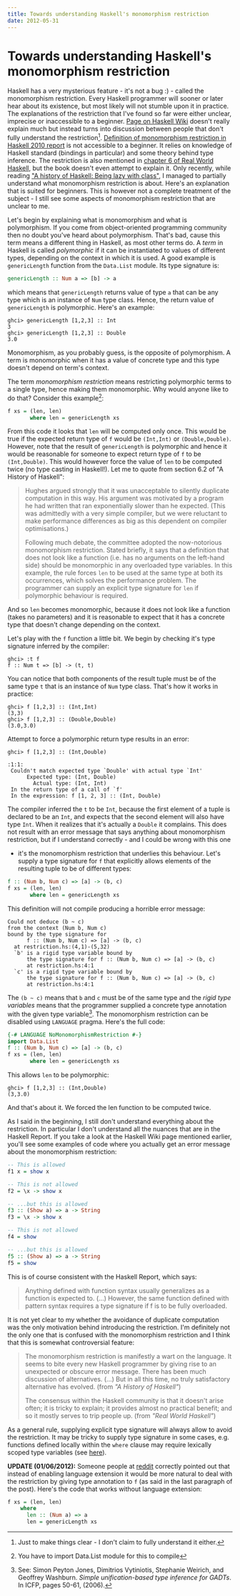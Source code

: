 ```yaml
---
title: Towards understanding Haskell's monomorphism restriction
date: 2012-05-31
---
```


Towards understanding Haskell's monomorphism restriction
========================================================

Haskell has a very mysterious feature - it's not a bug :) - called the
monomorphism restriction. Every Haskell programmer will sooner or later hear
about its existence, but most likely will not stumble upon it in practice. The
explanations of the restriction that I've found so far were either unclear,
imprecise or inaccessible to a beginner. [Page on Haskell
Wiki](http://www.haskell.org/haskellwiki/Monomorphism_Restriction) doesn't
really explain much but instead turns into discussion between people that don't
fully understand the restriction[^1].  [Definition of monomorphism restriction in
Haskell 2010 report](http://www.haskell.org/onlinereport/haskell2010/haskellch4.html#x10-930004.5.5)
is not accessible to a beginner. It relies on knowledge of Haskell standard
(bindings in particular) and some theory behind type inference. The restriction
is also mentioned in [chapter 6 of Real World
Haskell](http://book.realworldhaskell.org/read/using-typeclasses.html#x_H11),
but the book doesn't even attempt to explain it. Only recently, while reading
["A history of Haskell: Being lazy with
class"](http://research.microsoft.com/en-us/um/people/simonpj/papers/history-of-haskell/),
I managed to partially understand what monomorphism restriction is about. Here's
an explanation that is suited for beginners. This is however not a complete
treatment of the subject - I still see some aspects of monomorphism restriction
that are unclear to me.

Let's begin by explaining what is monomorphism and what is polymorphism. If you
come from object-oriented programming community then no doubt you've heard about
polymorphism. That's bad, cause this term means a different thing in Haskell, as
most other terms do. A _term_ in Haskell is called _polymorphic_ if it can be
instantiated to values of different types, depending on the context in which it
is used. A good example is `genericLength` function from the `Data.List`
module. Its type signature is:

```haskell
genericLength :: Num a => [b] -> a
```

which means that `genericLength` returns value of type `a` that can be any type
which is an instance of `Num` type class. Hence, the return value of
`genericLength` is polymorphic. Here's an example:

```
ghci> genericLength [1,2,3] :: Int
3
ghci> genericLength [1,2,3] :: Double
3.0
```

Monomorphism, as you probably guess, is the opposite of polymorphism. A term is
monomorphic when it has a value of concrete type and this type doesn't depend on
term's context.

The term _monomorphism restriction_ means restricting polymorphic terms to a
single type, hence making them monomorphic. Why would anyone like to do that?
Consider this example[^2]:

```haskell
f xs = (len, len)
       where len = genericLength xs
```

From this code it looks that `len` will be computed only once. This would be
true if the expected return type of `f` would be `(Int,Int)` or
`(Double,Double)`. However, note that the result of `genericLength` is
polymorphic and hence it would be reasonable for someone to expect return type
of `f` to be `(Int,Double)`. This would however force the value of `len` to be
computed twice (no type casting in Haskell!). Let me to quote from section 6.2
of "A History of Haskell":

> Hughes argued strongly that it was unacceptable to silently duplicate
> computation in this way. His argument was motivated by a program he had
> written that ran exponentially slower than he expected. (This was admittedly
> with a very simple compiler, but we were reluctant to make performance
> differences as big as this dependent on compiler optimisations.)
>
> Following much debate, the committee adopted the now-notorious monomorphism
> restriction. Stated briefly, it says that a definition that does not look like
> a function (i.e. has no arguments on the left-hand side) should be monomorphic
> in any overloaded type variables. In this example, the rule forces `len` to be
> used at the same type at both its occurrences, which solves the performance
> problem. The programmer can supply an explicit type signature for `len` if
> polymorphic behaviour is required.

And so `len` becomes monomorphic, because it does not look like a function
(takes no parameters) and it is reasonable to expect that it has a concrete type
that doesn't change depending on the context.

Let's play with the `f` function a little bit. We begin by checking it's type
signature inferred by the compiler:

```
ghci> :t f
f :: Num t => [b] -> (t, t)
```

You can notice that both components of the result tuple must be of the same type
`t` that is an instance of `Num` type class. That's how it works in practice:

```
ghci> f [1,2,3] :: (Int,Int)
(3,3)
ghci> f [1,2,3] :: (Double,Double)
(3.0,3.0)
```

Attempt to force a polymorphic return type results in an error:

```
ghci> f [1,2,3] :: (Int,Double)

:1:1:
 Couldn't match expected type `Double' with actual type `Int'
      Expected type: (Int, Double)
        Actual type: (Int, Int)
 In the return type of a call of `f'
 In the expression: f [1, 2, 3] :: (Int, Double)
```

The compiler inferred the `t` to be `Int`, because the first element of a tuple
is declared to be an `Int`, and expects that the second element will also have
type `Int`. When it realizes that it's actually a `Double` it complains. This
does not result with an error message that says anything about monomorphism
restriction, but if I understand correctly - and I could be wrong with this one
- it's the monomorphism restriction that underlies this behaviour. Let's supply
a type signature for `f` that explicitly allows elements of the resulting tuple
to be of different types:

```haskell
f :: (Num b, Num c) => [a] -> (b, c)
f xs = (len, len)
       where len = genericLength xs
```

This definition will not compile producing a horrible error message:

```
Could not deduce (b ~ c)
from the context (Num b, Num c)
bound by the type signature for
      f :: (Num b, Num c) => [a] -> (b, c)
  at restriction.hs:(4,1)-(5,32)
  `b' is a rigid type variable bound by
      the type signature for f :: (Num b, Num c) => [a] -> (b, c)
      at restriction.hs:4:1
  `c' is a rigid type variable bound by
      the type signature for f :: (Num b, Num c) => [a] -> (b, c)
      at restriction.hs:4:1
```

The `(b ~ c)` means that `b` and `c` must be of the same type and the _rigid
type variables_ means that the programmer supplied a concrete type annotation
with the given type variable[^3]. The monomorphism restriction can be disabled
using `LANGUAGE` pragma. Here's the full code:

```haskell
{-# LANGUAGE NoMonomorphismRestriction #-}
import Data.List
f :: (Num b, Num c) => [a] -> (b, c)
f xs = (len, len)
       where len = genericLength xs
```

This allows `len` to be polymorphic:

```
ghci> f [1,2,3] :: (Int,Double)
(3,3.0)
```

And that's about it. We forced the len function to be computed twice.

As I said in the beginning, I still don't understand everything about the
restriction. In particular I don't understand all the nuances that are in the
Haskell Report. If you take a look at the Haskell Wiki page mentioned earlier,
you'll see some examples of code where you actually get an error message about
the monomorphism restriction:

```haskell
-- This is allowed
f1 x = show x

-- This is not allowed
f2 = \x -> show x

-- ...but this is allowed
f3 :: (Show a) => a -> String
f3 = \x -> show x

-- This is not allowed
f4 = show

-- ...but this is allowed
f5 :: (Show a) => a -> String
f5 = show
```

This is of course consistent with the Haskell Report, which says:

> Anything defined with function syntax usually generalizes as a function is
> expected to. (...) However, the same function defined with pattern syntax
> requires a type signature if f is to be fully overloaded.

It is not yet clear to my whether the avoidance of duplicate computation was the
only motivation behind introducing the restriction. I'm definitely not the only
one that is confused with the monomorphism restriction and I think that this is
somewhat controversial feature:

> The monomorphism restriction is manifestly a wart on the language. It seems to
> bite every new Haskell programmer by giving rise to an unexpected or obscure
> error message. There has been much discussion of alternatives. (...) But in
> all this time, no truly satisfactory alternative has evolved. (from _"A
> History of Haskell"_)
>
> The consensus within the Haskell community is that it doesn't arise often; it
> is tricky to explain; it provides almost no practical benefit; and so it
> mostly serves to trip people up. (from _"Real World Haskell"_)

As a general rule, supplying explicit type signature will always allow to avoid
the restriction. It may be tricky to supply type signature in some cases,
e.g. functions defined locally within the `where` clause may require lexically
scoped type variables (see [here](http://www.haskell.org/haskellwiki/Scoped_type_variables)).

**UPDATE (01/06/2012):** Someone people at
[reddit](http://www.reddit.com/r/haskell/comments/udnx2/understanding_haskells_monomorphism_restriction/)
correctly pointed out that instead of enabling language extension it would be
more natural to deal with the restriction by giving type annotation to `f` (as
said in the last paragraph of the post). Here's the code that works without
language extension:

```haskell
f xs = (len, len)
    where
      len :: (Num a) => a
      len = genericLength xs
```

[^1]: Just to make things clear - I don't claim to fully understand it either.

[^2]: You have to import Data.List module for this to compile

[^3]: See: Simon Peyton Jones, Dimitrios Vytiniotis, Stephanie Weirich, and
Geoffrey Washburn. _Simple unification-based type inference for GADTs_. In ICFP,
pages 50-61, (2006).

